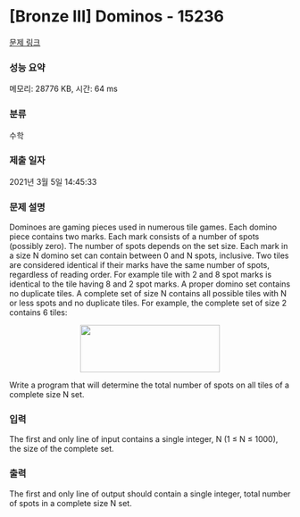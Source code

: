 # [Bronze III] Dominos - 15236 

[문제 링크](https://www.acmicpc.net/problem/15236) 

### 성능 요약

메모리: 28776 KB, 시간: 64 ms

### 분류

수학

### 제출 일자

2021년 3월 5일 14:45:33

### 문제 설명

<p>Dominoes are gaming pieces used in numerous tile games. Each domino piece contains two marks. Each mark consists of a number of spots (possibly zero). The number of spots depends on the set size. Each mark in a size N domino set can contain between 0 and N spots, inclusive. Two tiles are considered identical if their marks have the same number of spots, regardless of reading order. For example tile with 2 and 8 spot marks is identical to the tile having 8 and 2 spot marks. A proper domino set contains no duplicate tiles. A complete set of size N contains all possible tiles with N or less spots and no duplicate tiles. For example, the complete set of size 2 contains 6 tiles:</p>

<p style="text-align:center"><img alt="" src="" style="height:85px; width:250px"></p>

<p>Write a program that will determine the total number of spots on all tiles of a complete size N set.</p>

### 입력 

 <p>The first and only line of input contains a single integer, N (1 ≤ N ≤ 1000), the size of the complete set.</p>

### 출력 

 <p>The first and only line of output should contain a single integer, total number of spots in a complete size N set.</p>

